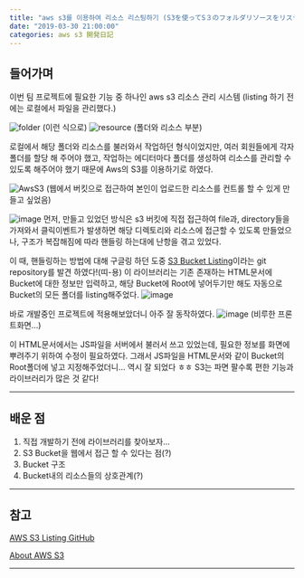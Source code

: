```yaml
---
title: "aws s3를 이용하여 리소스 리스팅하기 (S3を使ってS３のフォルダリソースをリスティングしてみよう）"
date: "2019-03-30 21:00:00"
categories: aws s3 開発日記
---
```


## 들어가며

이번 팀 프로젝트에 필요한 기능 중 하나인 aws s3 리소스 관리 시스템
(listing 하기 전에는 로컬에서 파일을 관리했다.)

![folder](https://user-images.githubusercontent.com/33077726/55275514-abf1e780-532a-11e9-97a6-b8c4b51b9e09.png)
(이런 식으로)
![resource](https://user-images.githubusercontent.com/33077726/55275517-b0b69b80-532a-11e9-9a45-f83abb0b9483.png)
(폴더와 리소스 부분)

로컬에서 해당 폴더와 리소스를 불러와서 작업하던 형식이었지만, 여러 회원들에게 각자 폴더를 할당 해 주어야 했고,
작업하는 에디터마다 폴더를 생성하여 리소스를 관리할 수 있도록 해주어야 했기 때문에 Aws의 S3를 이용하기로 하였다.

![AwsS3](https://user-images.githubusercontent.com/33077726/55275614-fcb61000-532b-11e9-9063-dd32c1731af4.png)
(웹에서 버킷으로 접근하여 본인이 업로드한 리소스를 컨트롤 할 수 있게 만들고 싶었음)

![image](https://user-images.githubusercontent.com/33077726/55275652-75b56780-532c-11e9-964d-12937be29938.png)
먼저, 만들고 있었던 방식은 s3 버킷에 직접 접근하여 file과, directory들을 가져와서
클릭이벤트가 발생하면 해당 디렉토리와 리소스에 접근할 수 있도록 만들었으나, 구조가 복잡해짐에 따라
핸들링 하는대에 난항을 겪고 있었다.

이 때, 핸들링하는 방법에 대해 구글링 하던 도중 [S3 Bucket Listing](https://github.com/rufuspollock/s3-bucket-listing)이라는 git repository를 발견 하였다!(띠-용)
이 라이브러리는 기존 존재하는 HTML문서에 Bucket에 대한 정보만 입력하고, 해당 Bucket에 Root에 넣어두기만 해도
자동으로 Bucket의 모든 폴더를 listing해주었다.
![image](https://user-images.githubusercontent.com/33077726/55275706-47845780-532d-11e9-9518-9338379e5571.png)

바로 개발중인 프로젝트에 적용해보았더니 아주 잘 동작하였다.
![image](https://user-images.githubusercontent.com/33077726/55275719-7e5a6d80-532d-11e9-88e5-0d44b60113e4.png)
(비루한 프론트화면...)

이 HTML문서에서는 JS파일을 서버에서 불러서 쓰고 있었는데, 필요한 정보를 화면에 뿌려주기 위하여 수정이 필요하였다.
그래서 JS파일을 HTML문서와 같이 Bucket의 Root폴더에 넣고 지정해주었더니... 역시 잘 되었다 ㅎㅎ
S3는 파면 팔수록 편한 기능과 라이브러리가 많은 것 같다!

---

## 배운 점

1. 직접 개발하기 전에 라이브러리를 찾아보자...
2. S3 Bucket을 웹에서 접근 할 수 있다는 점(?)
3. Bucket 구조
4. Bucket내의 리소스들의 상호관계(?)

---

## 참고

[AWS S3 Listing GitHub](https://github.com/rufuspollock/s3-bucket-listing)

[About AWS S3](https://aws.amazon.com/ko/s3/)

---
